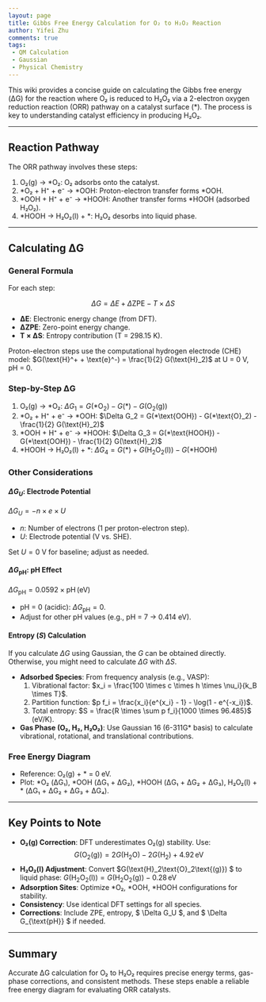 ```yaml
---
layout: page
title: Gibbs Free Energy Calculation for O₂ to H₂O₂ Reaction
author: Yifei Zhu
comments: true
tags:
 - QM Calculation
 - Gaussian
 - Physical Chemistry
---
```

This wiki provides a concise guide on calculating the Gibbs free energy (ΔG) for the reaction where O₂ is reduced to H₂O₂ via a 2-electron oxygen reduction reaction (ORR) pathway on a catalyst surface (*). The process is key to understanding catalyst efficiency in producing H₂O₂.

---

## **Reaction Pathway**

The ORR pathway involves these steps:

1. O₂(g) → *O₂: O₂ adsorbs onto the catalyst.
2. \*O₂ + H⁺ + e⁻ → \*OOH: Proton-electron transfer forms *OOH.
3. \*OOH + H⁺ + e⁻ → \*HOOH: Another transfer forms *HOOH (adsorbed H₂O₂).
4. \*HOOH → H₂O₂(l) + \*: H₂O₂ desorbs into liquid phase.

---

## **Calculating ΔG**

### **General Formula**

For each step:

$$
\Delta G = \Delta E + \Delta \text{ZPE} - T \times \Delta S
$$

- **ΔE**: Electronic energy change (from DFT).
- **ΔZPE**: Zero-point energy change.
- **T × ΔS**: Entropy contribution (T = 298.15 K).

Proton-electron steps use the computational hydrogen electrode (CHE) model: $G(\text{H}^+ + \text{e}^-) = \frac{1}{2} G(\text{H}_2)$ at U = 0 V, pH = 0.

### **Step-by-Step ΔG**

1. O₂(g) → *O₂:
   $\Delta G_1 = G(*\text{O}_2) - G(*) - G(\text{O}_2\text{(g)})$
2. \*O₂ + H⁺ + e⁻ → *OOH:
   $\Delta G_2 = G(*\text{OOH}) - G(*\text{O}_2) - \frac{1}{2} G(\text{H}_2)$
3. \*OOH + H⁺ + e⁻ → *HOOH:
   $\Delta G_3 = G(*\text{HOOH}) - G(*\text{OOH}) - \frac{1}{2} G(\text{H}_2)$
4. \*HOOH → H₂O₂(l) + *:
   $\Delta G_4 = G(*) + G(\text{H}_2\text{O}_2\text{(l)}) - G(*\text{HOOH})$

### **Other Considerations**
#### **$\Delta G_U$: Electrode Potential**
$\Delta G_U = -n \times e \times U$

- $n$: Number of electrons (1 per proton-electron step).
- $U$: Electrode potential (V vs. SHE).

Set $U = 0$ V for baseline; adjust as needed.

#### **$\Delta G_{\text{pH}}$: pH Effect**
$\Delta G_{\text{pH}} = 0.0592 \times \text{pH} \, \text{(eV)}$

- pH = 0 (acidic): $\Delta G_{\text{pH}} = 0$.
- Adjust for other pH values (e.g., pH = 7 → 0.414 eV).

#### **Entropy ($S$) Calculation**
If you calculate $ΔG$ using Gaussian, the $G$ can be obtained directly. Otherwise, you might need to calculate $ΔG$ with $ΔS$.

- **Adsorbed Species**: From frequency analysis (e.g., VASP):
  1. Vibrational factor: $x_i = \frac{100 \times c \times h \times \nu_i}{k_B \times T}$.
  2. Partition function: $p f_i = \frac{x_i}{e^{x_i} - 1} - \log(1 - e^{-x_i})$.
  3. Total entropy: $S = \frac{R \times \sum p f_i}{1000 \times 96.485}$ (eV/K).
- **Gas Phase (O₂, H₂, H₂O₂)**: Use Gaussian 16 (6-311G* basis) to calculate vibrational, rotational, and translational contributions.

### **Free Energy Diagram**

- Reference: O₂(g) + * = 0 eV.
- Plot: *O₂ (ΔG₁), *OOH (ΔG₁ + ΔG₂), *HOOH (ΔG₁ + ΔG₂ + ΔG₃), H₂O₂(l) + * (ΔG₁ + ΔG₂ + ΔG₃ + ΔG₄).

---

## **Key Points to Note**

- **O₂(g) Correction**: DFT underestimates O₂(g) stability. Use:$$
  G(\text{O}_2\text{(g)}) = 2G(\text{H}_2\text{O}) - 2G(\text{H}_2) + 4.92 \, \text{eV}
  $$
- **H₂O₂(l) Adjustment**: Convert $G(\text{H}_2\text{O}_2\text{(g)}) $ to liquid phase:
  $G(\text{H}_2\text{O}_2\text{(l)}) = G(\text{H}_2\text{O}_2\text{(g)}) - 0.28 \, \text{eV}$
- **Adsorption Sites**: Optimize *O₂, *OOH, *HOOH configurations for stability.
- **Consistency**: Use identical DFT settings for all species.
- **Corrections**: Include ZPE, entropy, $ \Delta G_U $, and $ \Delta G_{\text{pH}} $ if needed.

---

## **Summary**

Accurate ΔG calculation for O₂ to H₂O₂ requires precise energy terms, gas-phase corrections, and consistent methods. These steps enable a reliable free energy diagram for evaluating ORR catalysts.
